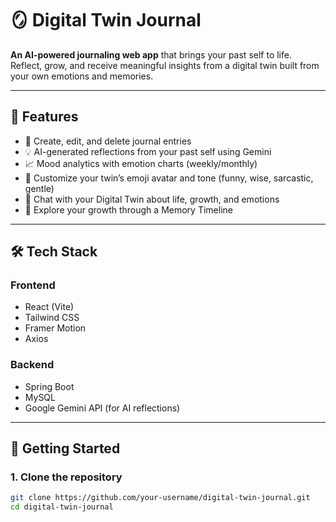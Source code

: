 # 🪞 Digital Twin Journal

**An AI-powered journaling web app** that brings your past self to life. Reflect, grow, and receive meaningful insights from a digital twin built from your own emotions and memories.

---

## 📌 Features

- 📝 Create, edit, and delete journal entries
- 💡 AI-generated reflections from your past self using Gemini
- 📈 Mood analytics with emotion charts (weekly/monthly)
- 👻 Customize your twin’s emoji avatar and tone (funny, wise, sarcastic, gentle)
- 💬 Chat with your Digital Twin about life, growth, and emotions
- 📅 Explore your growth through a Memory Timeline

---

## 🛠 Tech Stack

### Frontend
- React (Vite)
- Tailwind CSS
- Framer Motion
- Axios

### Backend
- Spring Boot
- MySQL
- Google Gemini API (for AI reflections)

---

## 🚀 Getting Started

### 1. Clone the repository

```bash
git clone https://github.com/your-username/digital-twin-journal.git
cd digital-twin-journal
